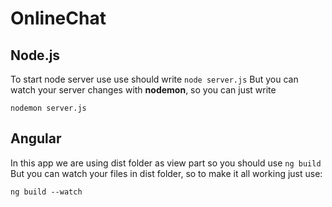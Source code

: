 # OnlineChat
## Node.js
To start node server use use should write ``node server.js``
But you can watch your server changes with **nodemon**, so you can just write
```$xslt
nodemon server.js
```
## Angular
In this app we are using dist folder as view part so you should use ``ng build``
But you can watch your files in dist folder, so to make it all working just use:
```$xslt
ng build --watch
```